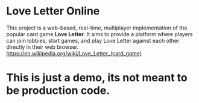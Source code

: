 # Love Letter Online

This project is a web-based, real-time, multiplayer implementation of the popular card game **Love Letter**.
It aims to provide a platform where players can join lobbies, start games, and play Love Letter against each other directly in their web browser.
https://en.wikipedia.org/wiki/Love_Letter_(card_game)

# This is just a demo, its not meant to be production code.

